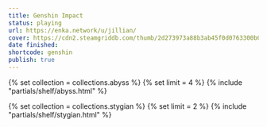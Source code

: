 ```yaml
---
title: Genshin Impact
status: playing
url: https://enka.network/u/jillian/
cover: https://cdn2.steamgriddb.com/thumb/2d273973a88b3ab45f0d0763300b0695.jpg
date finished:
shortcode: genshin
publish: true
---
```


{% set collection = collections.abyss %}
{% set limit = 4 %}
{% include "partials/shelf/abyss.html" %}

{% set collection = collections.stygian %}
{% set limit = 2 %}
{% include "partials/shelf/stygian.html" %}